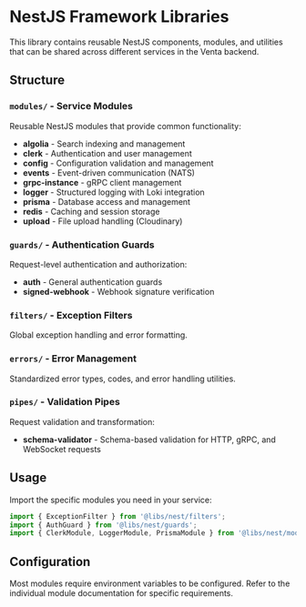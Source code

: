 # NestJS Framework Libraries

This library contains reusable NestJS components, modules, and utilities that can be shared across different services in the Venta backend.

## Structure

### `modules/` - Service Modules

Reusable NestJS modules that provide common functionality:

- **algolia** - Search indexing and management
- **clerk** - Authentication and user management
- **config** - Configuration validation and management
- **events** - Event-driven communication (NATS)
- **grpc-instance** - gRPC client management
- **logger** - Structured logging with Loki integration
- **prisma** - Database access and management
- **redis** - Caching and session storage
- **upload** - File upload handling (Cloudinary)

### `guards/` - Authentication Guards

Request-level authentication and authorization:

- **auth** - General authentication guards
- **signed-webhook** - Webhook signature verification

### `filters/` - Exception Filters

Global exception handling and error formatting.

### `errors/` - Error Management

Standardized error types, codes, and error handling utilities.

### `pipes/` - Validation Pipes

Request validation and transformation:

- **schema-validator** - Schema-based validation for HTTP, gRPC, and WebSocket requests

## Usage

Import the specific modules you need in your service:

```typescript
import { ExceptionFilter } from '@libs/nest/filters';
import { AuthGuard } from '@libs/nest/guards';
import { ClerkModule, LoggerModule, PrismaModule } from '@libs/nest/modules';
```

## Configuration

Most modules require environment variables to be configured. Refer to the individual module documentation for specific requirements.
